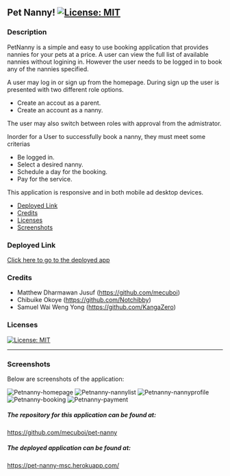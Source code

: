 ## Pet Nanny! [![License: MIT](https://img.shields.io/badge/License-MIT-yellow.svg)](https://github.com/mecuboi/pet-nanny/blob/main/LICENSE)

### Description

PetNanny is a simple and easy to use booking application that provides nannies for your pets at a price. A user can view the full list of available nannies without logining in. However the user needs to be logged in to book any of the nannies specified.

A user may log in or sign up from the homepage. During sign up the user is presented with two different role options.

- Create an accout as a parent.
- Create an account as a nanny.

The user may also switch between roles with approval from the admistrator.

Inorder for a User to successfully book a nanny, they must meet some criterias

- Be logged in.
- Select a desired nanny.
- Schedule a day for the booking.
- Pay for the service.

This application is responsive and in both mobile ad desktop devices.

- [Deployed Link](#deployed-link)
- [Credits](#credits)
- [Licenses](#licenses)
- [Screenshots](#screenshots)

### Deployed Link

[Click here to go to the deployed app](https://pet-nanny-msc.herokuapp.com/)

### Credits

- Matthew Dharmawan Jusuf (https://github.com/mecuboi) 
- Chibuike Okoye (https://github.com/Notchibby)
- Samuel Wai Weng Yong (https://github.com/KangaZero)

### Licenses

[![License: MIT](https://img.shields.io/badge/License-MIT-yellow.svg)](https://github.com/mecuboi/pet-nanny/blob/main/LICENSE)



---
  
### Screenshots
Below are screenshots of the application:

![Petnanny-homepage](https://github.com/mecuboi/pet-nanny/blob/main/screenshots/Homepage.png)
![Petnanny-nannylist](https://github.com/mecuboi/pet-nanny/blob/main/screenshots/Nannylist.png)
![Petnanny-nannyprofile](https://github.com/mecuboi/pet-nanny/blob/main/screenshots/Nannyprofile.png)
![Petnanny-booking](https://github.com/mecuboi/pet-nanny/blob/main/screenshots/Booking.png)
![Petnanny-payment](https://github.com/mecuboi/pet-nanny/blob/main/screenshots/Payment.png)



##### The repository for this application can be found at: 

https://github.com/mecuboi/pet-nanny

##### The deployed application can be found at: 

https://pet-nanny-msc.herokuapp.com/
